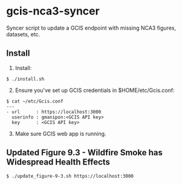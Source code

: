 # gcis-nca3-syncer
Syncer script to update a GCIS endpoint with missing NCA3 figures, datasets, etc.

Install
-------
1. Install:
```
$ ./install.sh
```
2. Ensure you've set up GCIS credentials in $HOME/etc/Gcis.conf:
```
$ cat ~/etc/Gcis.conf
---
- url      : https://localhost:3000
  userinfo : gmanipon:<GCIS API key>
  key      : <GCIS API key>
```
3. Make sure GCIS web app is running.


Updated Figure 9.3 - Wildfire Smoke has Widespread Health Effects
-----------------------------------------------------------------
```
$ ./update_figure-9-3.sh https://localhost:3000
```
